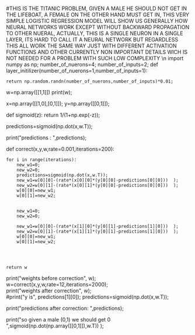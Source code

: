 #THIS IS THE TITANIC PROBLEM, GIVEN A MALE HE SHOULD NOT GET IN THE LIFEBOAT, A FEMALE ON THE OTHER HAND MUST GET IN, THIS VERY SIMPLE LOGISTIC REGRESSION MODEL WILL SHOW US GENERALLY HOW NEURAL NETWORKS WORK EXCEPT WITHOUT BACKWARD PROPAGATION TO OTHER NUERAL, ACTUALLY, THIS IS A SINGLE NEURON IN A SINGLE LAYER, ITS HARD TO CALL IT A NEURAL NETWORK BUT REGARDLESS THIS ALL WORK THE SAME WAY JUST WITH DIFFERENT ACTIVATION FUNCTIONS AND OTHER CURRENTLY NON IMPORTANT DETAILS WICH IS NOT NEEDED FOR A PROBLEM WITH SUCH LOW COMPLEXITY \n
import numpy as np;
number_of_nuerons=4;
number_of_inputs=2;
def layer_initilizer(number_of_nuerons=1,number_of_inputs=1):
    
    return np.random.randn(number_of_nuerons,number_of_inputs)*0.01;
w=np.array([[1,1]])
print(w);

x=np.array([[1,0],[0,1]]);
y=np.array([[0,1]]);

def sigmoid(z):
    return 1/(1+np.exp(-z));

predictions=sigmoid(np.dot(x,w.T));

print("predictions : ",predictions);

def correct(x,y,w,rate=0.001,iterations=200):
    
    for i in range(iterations):
        new_w1=0;
        new_w2=0;
        predictions=sigmoid(np.dot(x,w.T));
        new_w1=w[0][0]-(rate*(x[0][0]*(y[0][0]-predictions[0][0]))  );
        new_w2=w[0][1]-(rate*(x[0][1]*(y[0][0]-predictions[0][0]))  );
        w[0][0]=new_w1;
        w[0][1]=new_w2;
        
        
        new_w1=0;
        new_w2=0;
      
        new_w1=w[0][0]-(rate*(x[1][0]*(y[0][1]-predictions[1][0]))  );
        new_w2=w[0][1]-(rate*(x[1][1]*(y[0][1]-predictions[1][0]))  );
        w[0][0]=new_w1;
        w[0][1]=new_w2;
        
        
        
  
    return w
print("weights before correction", w);    
w=correct(x,y,w,rate=12,iterations=2000);  
print("weights after correction", w);   
#print("y is", predictions[1][0]);
predictions=sigmoid(np.dot(x,w.T));

print("predictions after correction: ",predictions);

print("so given a male (0,1) we should get 0 ",sigmoid(np.dot(np.array([[0,1]]),w.T)) );
